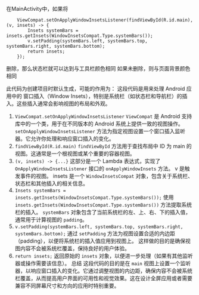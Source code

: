 在MainActivity中，如果将

        ViewCompat.setOnApplyWindowInsetsListener(findViewById(R.id.main), (v, insets) -> {
            Insets systemBars = insets.getInsets(WindowInsetsCompat.Type.systemBars());
            v.setPadding(systemBars.left, systemBars.top, systemBars.right, systemBars.bottom);
            return insets;
        });

删除，那么状态栏就可以达到与工具栏颜色相同
如果未删除，则与页面背景颜色相同

此代码为创建项目时默认生成，可能的作用为：
这段代码是用来处理 Android 应用中的 窗口插入（Window Insets），特别是系统栏（如状态栏和导航栏）的插入。这些插入通常会影响视图的布局和外观。

1. `ViewCompat.setOnApplyWindowInsetsListener`
`ViewCompat` 是 Android 支持库中的一个类，用于在不同版本的 Android 系统上提供一致的视图操作。
`setOnApplyWindowInsetsListener` 方法为指定视图设置一个窗口插入监听器。它允许你处理和响应窗口插入的变化。
2. `findViewById(R.id.main)`
`findViewById` 方法用于查找布局中 ID 为 main 的视图。这通常是一个根视图或某个重要的容器视图。
3. `(v, insets) -> {...}`
这部分是一个 Lambda 表达式，实现了 `OnApplyWindowInsetsListener` 接口的 `onApplyWindowInsets` 方法。
v 是触发事件的视图。
insets 是一个 `WindowInsetsCompat` 对象，包含关于系统栏、状态栏和其他插入的相关信息。
4. `Insets systemBars = insets.getInsets(WindowInsetsCompat.Type.systemBars());`
使用 `insets.getInsets(WindowInsetsCompat.Type.systemBars())` 方法提取系统栏的插入。
`systemBars` 对象包含了当前系统栏的左、上、右、下的插入值，通常用于计算视图的 `padding`。
5. `v.setPadding(systemBars.left, systemBars.top, systemBars.right, systemBars.bottom);`
通过 `setPadding` 方法为视图设置合适的内边距（padding），以便将系统栏的插入值应用到视图上。
这样做的目的是确保视图内容不会被系统栏覆盖，保持良好的用户体验。
6. `return insets;`
返回原始的 `insets` 对象，以便进一步处理（如果有其他监听器或操作需要该信息）。
总结
这段代码的目的是在 `main` 视图上设置一个监听器，以响应窗口插入的变化。它通过调整视图的内边距，确保内容不会被系统栏覆盖，从而提高用户界面的可用性和视觉效果。这在设计全屏应用或者需要兼容不同屏幕尺寸和方向的应用时特别重要。